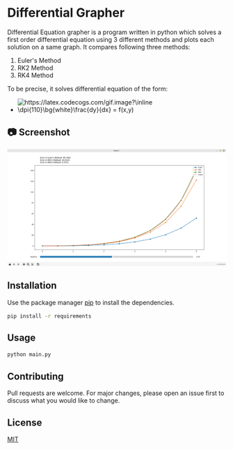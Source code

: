 # Differential Grapher

Differential Equation grapher is a program written in python which solves a first order differential equation using 3 different methods and plots each solution on a same graph.
It compares following three methods:
1. Euler's Method
2. RK2 Method
3. RK4 Method

To be precise, it solves differential equation of the form:

- <img src="https://latex.codecogs.com/gif.image?\inline&space;\dpi{110}\bg{white}\frac{dy}{dx}&space;=&space;f(x,y)" title="https://latex.codecogs.com/gif.image?\inline \dpi{110}\bg{white}\frac{dy}{dx} = f(x,y)" />

## :camera: Screenshot

![Matplot](Screenshot/Screenshot1.png)

## Installation

Use the package manager [pip](https://pip.pypa.io/en/stable/) to install the dependencies.

```bash
pip install -r requirements
```

## Usage

```bash
python main.py
```

## Contributing

Pull requests are welcome. For major changes, please open an issue first
to discuss what you would like to change.


## License

[MIT](https://choosealicense.com/licenses/mit/)
